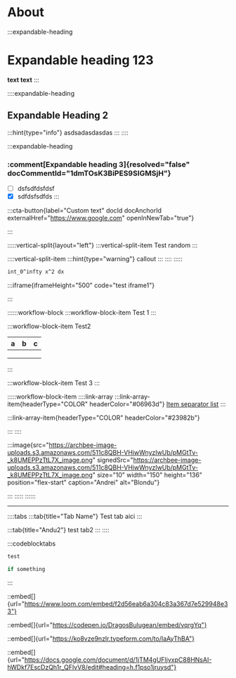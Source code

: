 # About

:::expandable-heading
# Expandable heading 123

**text text**
:::

::::expandable-heading
## Expandable Heading 2

:::hint{type="info"}
asdsadasdasdas
:::
::::

:::expandable-heading
### :comment[Expandable heading 3]{resolved="false" docCommentId="1dmTOsK3BiPES9SIGMSjH"}

- [ ] dsfsdfdsfdsf
- [x] sdfdsfsdfds
:::

:::cta-button{label="Custom text" docId docAnchorId externalHref="https://www.google.com" openInNewTab="true"}

:::

:::::vertical-split{layout="left"}
:::vertical-split-item
Test random
:::

::::vertical-split-item
:::hint{type="warning"}
callout
:::
::::
:::::

```tex
int_0^infty x^2 dx
```

:::iframe{iframeHeight="500" code="test iframe1"}

:::

::::::workflow-block
:::workflow-block-item
Test 1
:::

:::workflow-block-item
Test2&#x20;

| a  | b  | c  |
| :- | :- | :- |
|    |    |    |
|    |    |    |
|    |    |    |
:::

:::workflow-block-item
Test 3
:::

:::::workflow-block-item
::::link-array
:::link-array-item{headerType="COLOR" headerColor="#06963d"}
[Item separator list](./syntax/an-item.md)&#x20;
:::

:::link-array-item{headerType="COLOR" headerColor="#23982b"}

:::
::::

:::image{src="https://archbee-image-uploads.s3.amazonaws.com/511c8QBH-VHiwWnyzIwUb/pMGtTv-_k8UMEPPzTtL7X_image.png" signedSrc="https://archbee-image-uploads.s3.amazonaws.com/511c8QBH-VHiwWnyzIwUb/pMGtTv-_k8UMEPPzTtL7X_image.png" size="10" width="150" height="136" position="flex-start" caption="Andrei" alt="Blondu"}

:::
:::::
::::::

***

::::tabs
:::tab{title="Tab Name"}
Test tab aici
:::

:::tab{title="Andu2"}
test tab2
:::
::::

:::codeblocktabs
```javascript
test
```

```c
if something
```
:::

::embed[]{url="https://www.loom.com/embed/f2d56eab6a304c83a367d7e529948e33"}









::embed[]{url="https://codepen.io/DragosBulugean/embed/vqrgYq"}



::embed[]{url="https://ko8vze9nzlr.typeform.com/to/IaAyThBA"}



::embed[]{url="https://docs.google.com/document/d/1jTM4gUFIjvxpC88HNsAI-hWDkf7EscDzQh1r_QFlvV8/edit#heading=h.f1pso1jruysd"}

